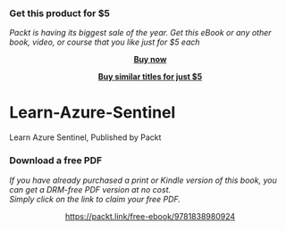 
### Get this product for $5

<i>Packt is having its biggest sale of the year. Get this eBook or any other book, video, or course that you like just for $5 each</i>


<b><p align='center'>[Buy now](https://packt.link/9781838980924)</p></b>


<b><p align='center'>[Buy similar titles for just $5](https://subscription.packtpub.com/search)</p></b>


# Learn-Azure-Sentinel
Learn Azure Sentinel, Published by Packt
### Download a free PDF

 <i>If you have already purchased a print or Kindle version of this book, you can get a DRM-free PDF version at no cost.<br>Simply click on the link to claim your free PDF.</i>
<p align="center"> <a href="https://packt.link/free-ebook/9781838980924">https://packt.link/free-ebook/9781838980924 </a> </p>